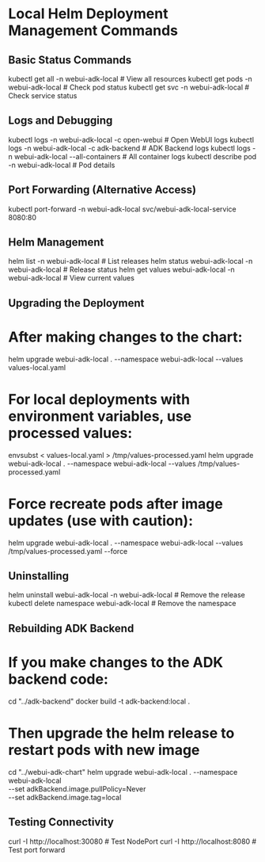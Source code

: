 # Local Helm Deployment Management Commands

## Basic Status Commands
kubectl get all -n webui-adk-local                    # View all resources
kubectl get pods -n webui-adk-local                   # Check pod status
kubectl get svc -n webui-adk-local                    # Check service status

## Logs and Debugging
kubectl logs -n webui-adk-local <pod-name> -c open-webui     # Open WebUI logs
kubectl logs -n webui-adk-local <pod-name> -c adk-backend    # ADK Backend logs
kubectl logs -n webui-adk-local <pod-name> --all-containers  # All container logs
kubectl describe pod -n webui-adk-local <pod-name>           # Pod details

## Port Forwarding (Alternative Access)
kubectl port-forward -n webui-adk-local svc/webui-adk-local-service 8080:80

## Helm Management
helm list -n webui-adk-local                          # List releases
helm status webui-adk-local -n webui-adk-local        # Release status
helm get values webui-adk-local -n webui-adk-local    # View current values

## Upgrading the Deployment
# After making changes to the chart:
helm upgrade webui-adk-local . --namespace webui-adk-local --values values-local.yaml

# For local deployments with environment variables, use processed values:
envsubst < values-local.yaml > /tmp/values-processed.yaml
helm upgrade webui-adk-local . --namespace webui-adk-local --values /tmp/values-processed.yaml

# Force recreate pods after image updates (use with caution):
helm upgrade webui-adk-local . --namespace webui-adk-local --values /tmp/values-processed.yaml --force

## Uninstalling
helm uninstall webui-adk-local -n webui-adk-local     # Remove the release
kubectl delete namespace webui-adk-local              # Remove the namespace

## Rebuilding ADK Backend
# If you make changes to the ADK backend code:
cd "../adk-backend"
docker build -t adk-backend:local .
# Then upgrade the helm release to restart pods with new image
cd "../webui-adk-chart"
helm upgrade webui-adk-local . --namespace webui-adk-local \
  --set adkBackend.image.pullPolicy=Never \
  --set adkBackend.image.tag=local

## Testing Connectivity
curl -I http://localhost:30080                        # Test NodePort
curl -I http://localhost:8080                         # Test port forward
